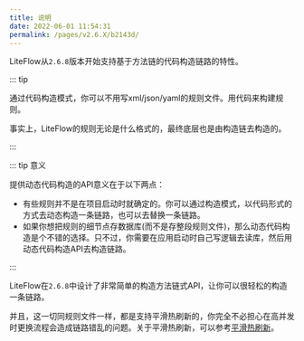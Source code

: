 ```yaml
---
title: 说明
date: 2022-06-01 11:54:31
permalink: /pages/v2.6.X/b2143d/
---
```


LiteFlow从`2.6.8`版本开始支持基于方法链的代码构造链路的特性。

::: tip

通过代码构造模式，你可以不用写xml/json/yaml的规则文件。用代码来构建规则。

事实上，LiteFlow的规则无论是什么格式的，最终底层也是由构造链去构造的。

:::

::: tip 意义

提供动态代码构造的API意义在于以下两点：

* 有些规则并不是在项目启动时就确定的。你可以通过构造模式，以代码形式的方式去动态构造一条链路，也可以去替换一条链路。
* 如果你想把规则的细节点存数据库(而不是存整段规则文件)，那么动态代码构造是个不错的选择。只不过，你需要在应用启动时自己写逻辑去读库，然后用动态代码构造API去构造链路。

:::

LiteFlow在`2.6.8`中设计了非常简单的构造方法链式API，让你可以很轻松的构造一条链路。

并且，这一切同规则文件一样，都是支持平滑热刷新的，你完全不必担心在高并发时更换流程会造成链路错乱的问题。关于平滑热刷新，可以参考[平滑热刷新](/pages/v2.6.X/d0e86d/)。